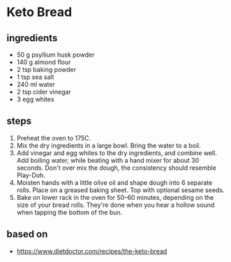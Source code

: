 # Keto Bread

## ingredients

- 50 g psyllium husk powder
- 140 g almond flour
- 2 tsp baking powder
- 1 tsp sea salt
- 240 ml water
- 2 tsp cider vinegar
- 3 egg whites

## steps

1. Preheat the oven to 175C.
2. Mix the dry ingredients in a large bowl. Bring the water to a boil.
3. Add vinegar and egg whites to the dry ingredients, and combine well. Add boiling water, while beating with a hand mixer for about 30 seconds. Don't over mix the dough, the consistency should resemble Play-Doh.
4. Moisten hands with a little olive oil and shape dough into 6 separate rolls. Place on a greased baking sheet. Top with optional sesame seeds.
5. Bake on lower rack in the oven for 50–60 minutes, depending on the size of your bread rolls. They're done when you hear a hollow sound when tapping the bottom of the bun.

## based on

- https://www.dietdoctor.com/recipes/the-keto-bread
